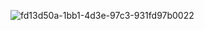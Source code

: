![fd13d50a-1bb1-4d3e-97c3-931fd97b0022](https://github.com/user-attachments/assets/90cb4306-f0ba-4968-a5cc-6cdd26cf7bc9)
